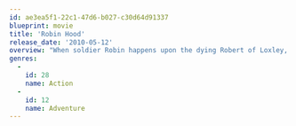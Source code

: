```yaml
---
id: ae3ea5f1-22c1-47d6-b027-c30d64d91337
blueprint: movie
title: 'Robin Hood'
release_date: '2010-05-12'
overview: "When soldier Robin happens upon the dying Robert of Loxley, he promises to return the man's sword to his family in Nottingham. There, he assumes Robert's identity; romances his widow, Marion; and draws the ire of the town's sheriff and King John's henchman, Godfrey."
genres:
  -
    id: 28
    name: Action
  -
    id: 12
    name: Adventure
---
```

